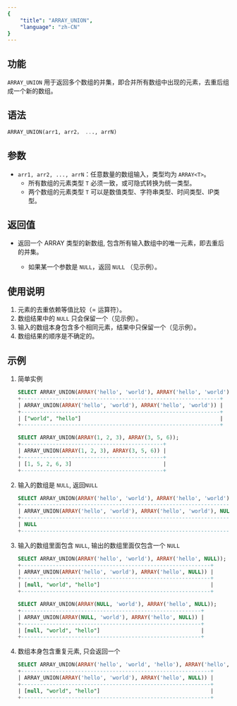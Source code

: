 ```yaml
---
{
    "title": "ARRAY_UNION",
    "language": "zh-CN"
}
---
```


## 功能

`ARRAY_UNION` 用于返回多个数组的并集，即合并所有数组中出现的元素，去重后组成一个新的数组。

## 语法

```SQL
ARRAY_UNION(arr1, arr2， ..., arrN)
```

## 参数

- `arr1, arr2, ..., arrN`：任意数量的数组输入，类型均为 `ARRAY<T>`。
    - 所有数组的元素类型 `T` 必须一致，或可隐式转换为统一类型。
    - 两个数组的元素类型 `T` 可以是数值类型、字符串类型、时间类型、IP类型。
  
## 返回值

- 返回一个 ARRAY<T> 类型的新数组, 包含所有输入数组中的唯一元素，即去重后的并集。
    - 如果某一个参数是 `NULL`，返回 `NULL` （见示例）。

## 使用说明

1. 元素的去重依赖等值比较（= 运算符）。
2. 数组结果中的 `NULL` 只会保留一个（见示例）。
3. 输入的数组本身包含多个相同元素，结果中只保留一个（见示例）。
4. 数组结果的顺序是不确定的。

## 示例

1. 简单实例

    ```SQL
    SELECT ARRAY_UNION(ARRAY('hello', 'world'), ARRAY('hello', 'world')); 
    +---------------------------------------------------------------+
    | ARRAY_UNION(ARRAY('hello', 'world'), ARRAY('hello', 'world')) |
    +---------------------------------------------------------------+
    | ["world", "hello"]                                            |
    +---------------------------------------------------------------+

    SELECT ARRAY_UNION(ARRAY(1, 2, 3), ARRAY(3, 5, 6));
    +---------------------------------------------+
    | ARRAY_UNION(ARRAY(1, 2, 3), ARRAY(3, 5, 6)) |
    +---------------------------------------------+
    | [1, 5, 2, 6, 3]                             |
    +---------------------------------------------+
    ```

2. 输入的数组是 `NULL`, 返回`NULL`
   
    ```SQL
    SELECT ARRAY_UNION(ARRAY('hello', 'world'), ARRAY('hello', 'world'), NULL); 
    +---------------------------------------------------------------------+
    | ARRAY_UNION(ARRAY('hello', 'world'), ARRAY('hello', 'world'), NULL) |
    +---------------------------------------------------------------------+
    | NULL                                                                |
    +---------------------------------------------------------------------+
    ```

3. 输入的数组里面包含 `NULL`, 输出的数组里面仅包含一个 `NULL`

    ```SQL
    SELECT ARRAY_UNION(ARRAY('hello', 'world'), ARRAY('hello', NULL)); 
    +------------------------------------------------------------+
    | ARRAY_UNION(ARRAY('hello', 'world'), ARRAY('hello', NULL)) |
    +------------------------------------------------------------+
    | [null, "world", "hello"]                                   |
    +------------------------------------------------------------+

    SELECT ARRAY_UNION(ARRAY(NULL, 'world'), ARRAY('hello', NULL)); 
    +---------------------------------------------------------+
    | ARRAY_UNION(ARRAY(NULL, 'world'), ARRAY('hello', NULL)) |
    +---------------------------------------------------------+
    | [null, "world", "hello"]                                |
    +---------------------------------------------------------+
    ```

4. 数组本身包含重复元素, 只会返回一个

    ```SQL
    SELECT ARRAY_UNION(ARRAY('hello', 'world', 'hello'), ARRAY('hello', NULL)); 
    +------------------------------------------------------------+
    | ARRAY_UNION(ARRAY('hello', 'world'), ARRAY('hello', NULL)) |
    +------------------------------------------------------------+
    | [null, "world", "hello"]                                   |
    +------------------------------------------------------------+
    ```